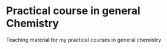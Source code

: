 # Practical course in general Chemistry
Teaching material for my practical courses in general chemistry
